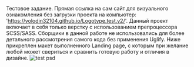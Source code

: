 Тестовое задание.
Прямая ссылка на сам сайт для визуального ознакомления без загрузки проекта на компьютер: 'https://volodin32104.github.io/Logotype.test.v2/'.
Данный проект включает в себя только верстку с использованием препроцессора SCSS/SASS.
Сборщики в данной работе не использовались для более детального рассмотрения самого кода без применения Uglify.
Ниже прикреплен макет выполненного Landing page, с которым при желание любой может свериться и сравнить готовую работу и отличия в дизайне.
![test psd](https://user-images.githubusercontent.com/34587236/124402158-fdbe1f00-dd36-11eb-99ec-eb3f0a5fe9bf.png)

